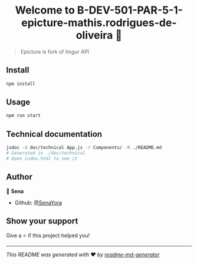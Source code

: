 <h1 align="center">Welcome to B-DEV-501-PAR-5-1-epicture-mathis.rodrigues-de-oliveira 👋</h1>
<p>
</p>

> Epicture is fork of Imgur API

## Install

```sh
npm install
```

## Usage

```sh
npm run start
```

## Technical documentation

```sh
jsdoc -d doc/technical App.js -r Components/ -R ./README.md
# Generated in ./doc/technical
# Open index.html to see it
```

## Author

👤 **Sena**

* Github: [@SenaYora](https://github.com/SenaYora)

## Show your support

Give a ⭐️ if this project helped you!

***
_This README was generated with ❤️ by [readme-md-generator](https://github.com/kefranabg/readme-md-generator)_